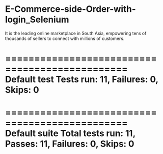 # E-Commerce-side-Order-with-login_Selenium

 It is the leading online marketplace in South Asia, empowering tens of thousands of sellers to connect with millions of customers.
 
 
===============================================
    Default test
    Tests run: 11, Failures: 0, Skips: 0
===============================================


===============================================
Default suite
Total tests run: 11, Passes: 11, Failures: 0, Skips: 0
===============================================
